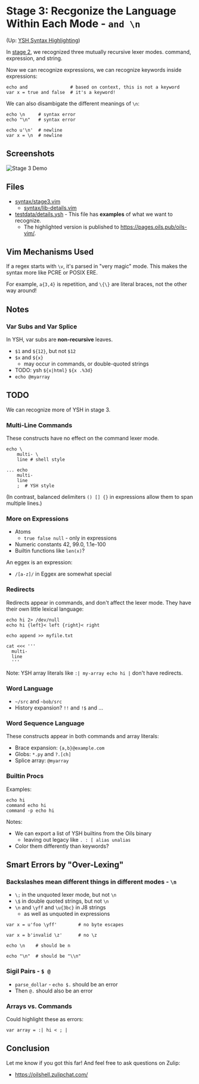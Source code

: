 Stage 3: Recgonize the Language Within Each Mode - `and \n`
====

(Up: [YSH Syntax Highlighting](algorithms.md))

In [stage 2](stage2.md), we recognized three mutually recursive lexer modes.
command, expression, and string.

Now we can recognize expressions, we can recognize keywords inside expressions:

    echo and                # based on context, this is not a keyword
    var x = true and false  # it's a keyword!

We can also disambigate the different meanings of `\n`:

    echo \n     # syntax error
    echo "\n"   # syntax error

    echo u'\n'  # newline
    var x = \n  # newline

## Screenshots

![Stage 3 Demo](https://pages.oils.pub/oils-vim/screenshots/stage3-demo.png)

## Files

- [syntax/stage3.vim](../syntax/stage3.vim)
  - [syntax/lib-details.vim](../syntax/lib-details.vim)
- [testdata/details.ysh](../testdata/details.ysh) - This file has **examples**
  of what we want to recognize.
  - The highlighted version is published to <https://pages.oils.pub/oils-vim/>.

## Vim Mechanisms Used

If a regex starts with `\v`, it's parsed in "very magic" mode.  This makes the
syntax more like PCRE or POSIX ERE.

For example, `a{3,4}` is repetition, and `\{\}` are literal braces, not the
other way around!

## Notes

### Var Subs and Var Splice

In YSH, var subs are **non-recursive** leaves. 

- `$1` and `${12}`, but not `$12`
- `$x` and `${x}`
  - may occur in commands, or double-quoted strings
- TODO: ysh `${x|html}` `${x .%3d}`
- `echo @myarray`

## TODO

We can recognize more of YSH in stage 3.

### Multi-Line Commands

These constructs have no effect on the command lexer mode.

```
echo \
    multi- \
    line # shell style

... echo
    multi-
    line
    ;  # YSH style
```

(In contrast, balanced delimiters `() [] {}` in expressions allow them to span
multiple lines.)

### More on Expressions

- Atoms
  - `true false null` - only in expressions
- Numeric constants 42, 99.0, 1.1e-100
- Builtin functions like `len(x)`?

An eggex is an expression:

- `/[a-z]/` in Eggex are somewhat special

### Redirects

Redirects appear in commands, and don't affect the lexer mode.  They have their
own little lexical language:

    echo hi 2> /dev/null
    echo hi {left}< left {right}< right

    echo append >> myfile.txt

    cat <<< '''
      multi-
      line
      '''

Note: YSH array literals like `:| my-array echo hi |` don't have redirects.

### Word Language

- `~/src` and `~bob/src`
- History expansion?  `!!` and `!$` and ...

### Word Sequence Language

These constructs appear in both commands and array literals:

- Brace expansion: `{a,b}@example.com`
- Globs: `*.py` and `?.[ch]`
- Splice array: `@myarray`

### Builtin Procs


Examples:

    echo hi
    command echo hi
    command -p echo hi

Notes:

- We can export a list of YSH builtins from the Oils binary
  - leaving out legacy like `. : [ alias unalias`
- Color them differently than keywords?

## Smart Errors by "Over-Lexing" 

### Backslashes mean different things in different modes - `\n`

- `\;` in the unquoted lexer mode, but not `\n`
- `\$` in double quoted strings, but not `\n`
- `\n` and `\yff` and `\u{3bc}` in J8 strings
  - as well as unquoted in expressions

```   
var x = u'foo \yff'        # no byte escapes

var x = b'invalid \z'      # no \z

echo \n    # should be n

echo "\n"  # should be "\\n"
```   

### Sigil Pairs - `$ @`

- `parse_dollar` - `echo $.` should be an error
- Then `@.` should also be an error

### Arrays vs. Commands

Could highlight these as errors:

    var array = :| hi < ; |

## Conclusion

Let me know if you got this far!  And feel free to ask questions on Zulip:

- <https://oilshell.zulipchat.com/>
